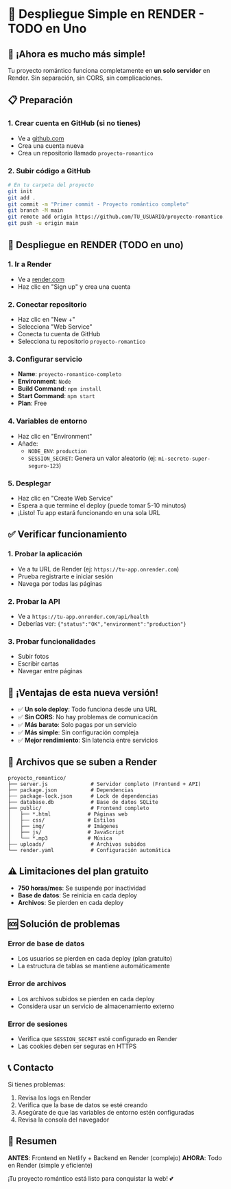 # 🚀 Despliegue Simple en RENDER - TODO en Uno

## 🎯 **¡Ahora es mucho más simple!**

Tu proyecto romántico funciona completamente en **un solo servidor** en Render. Sin separación, sin CORS, sin complicaciones.

## 📋 **Preparación**

### 1. **Crear cuenta en GitHub** (si no tienes)
- Ve a [github.com](https://github.com)
- Crea una cuenta nueva
- Crea un repositorio llamado `proyecto-romantico`

### 2. **Subir código a GitHub**
```bash
# En tu carpeta del proyecto
git init
git add .
git commit -m "Primer commit - Proyecto romántico completo"
git branch -M main
git remote add origin https://github.com/TU_USUARIO/proyecto-romantico.git
git push -u origin main
```

## 🔧 **Despliegue en RENDER (TODO en uno)**

### 1. **Ir a Render**
- Ve a [render.com](https://render.com)
- Haz clic en "Sign up" y crea una cuenta

### 2. **Conectar repositorio**
- Haz clic en "New +"
- Selecciona "Web Service"
- Conecta tu cuenta de GitHub
- Selecciona tu repositorio `proyecto-romantico`

### 3. **Configurar servicio**
- **Name**: `proyecto-romantico-completo`
- **Environment**: `Node`
- **Build Command**: `npm install`
- **Start Command**: `npm start`
- **Plan**: Free

### 4. **Variables de entorno**
- Haz clic en "Environment"
- Añade:
  - `NODE_ENV`: `production`
  - `SESSION_SECRET`: Genera un valor aleatorio (ej: `mi-secreto-super-seguro-123`)

### 5. **Desplegar**
- Haz clic en "Create Web Service"
- Espera a que termine el deploy (puede tomar 5-10 minutos)
- ¡Listo! Tu app estará funcionando en una sola URL

## ✅ **Verificar funcionamiento**

### 1. **Probar la aplicación**
- Ve a tu URL de Render (ej: `https://tu-app.onrender.com`)
- Prueba registrarte e iniciar sesión
- Navega por todas las páginas

### 2. **Probar la API**
- Ve a `https://tu-app.onrender.com/api/health`
- Deberías ver: `{"status":"OK","environment":"production"}`

### 3. **Probar funcionalidades**
- Subir fotos
- Escribir cartas
- Navegar entre páginas

## 🎉 **¡Ventajas de esta nueva versión!**

- ✅ **Un solo deploy**: Todo funciona desde una URL
- ✅ **Sin CORS**: No hay problemas de comunicación
- ✅ **Más barato**: Solo pagas por un servicio
- ✅ **Más simple**: Sin configuración compleja
- ✅ **Mejor rendimiento**: Sin latencia entre servicios

## 📁 **Archivos que se suben a Render**

```
proyecto_romantico/
├── server.js              # Servidor completo (Frontend + API)
├── package.json           # Dependencias
├── package-lock.json      # Lock de dependencias
├── database.db            # Base de datos SQLite
├── public/                # Frontend completo
│   ├── *.html            # Páginas web
│   ├── css/              # Estilos
│   ├── img/              # Imágenes
│   ├── js/               # JavaScript
│   └── *.mp3             # Música
├── uploads/               # Archivos subidos
└── render.yaml            # Configuración automática
```

## ⚠️ **Limitaciones del plan gratuito**

- **750 horas/mes**: Se suspende por inactividad
- **Base de datos**: Se reinicia en cada deploy
- **Archivos**: Se pierden en cada deploy

## 🆘 **Solución de problemas**

### **Error de base de datos**
- Los usuarios se pierden en cada deploy (plan gratuito)
- La estructura de tablas se mantiene automáticamente

### **Error de archivos**
- Los archivos subidos se pierden en cada deploy
- Considera usar un servicio de almacenamiento externo

### **Error de sesiones**
- Verifica que `SESSION_SECRET` esté configurado en Render
- Las cookies deben ser seguras en HTTPS

## 📞 **Contacto**

Si tienes problemas:
1. Revisa los logs en Render
2. Verifica que la base de datos se esté creando
3. Asegúrate de que las variables de entorno estén configuradas
4. Revisa la consola del navegador

## 🎯 **Resumen**

**ANTES**: Frontend en Netlify + Backend en Render (complejo)
**AHORA**: Todo en Render (simple y eficiente)

¡Tu proyecto romántico está listo para conquistar la web! 💕
